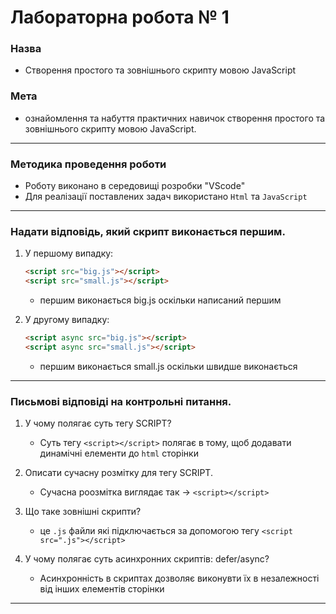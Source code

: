 # Лабораторна робота № 1

### Назва
- Створення простого та зовнішнього скрипту мовою JavaScript

### Мета 
- ознайомлення та набуття практичних навичок створення простого
та зовнішнього скрипту мовою JavaScript.

---

### Методика проведення роботи
- Роботу виконано в середовищі розробки "VScode"
- Для реалізації поставлених задач використано  ```Html``` та ```JavaScript```
---
### Надати відповідь, який скрипт виконається першим. 
1. У першому випадку:

    ```html
    <script src="big.js"></script>
    <script src="small.js"></script>
    ```
    - першим виконається big.js оскільки написаний першим


2. У другому випадку:

    ```html
    <script async src="big.js"></script>
    <script async src="small.js"></script>
    ```
    - першим виконається small.js оскільки швидше виконається
---
### Письмові відповіді на контрольні питання.
 1. У чому полягає суть тегу SCRIPT?
    - Суть тегу ```<script></script>``` полягає в тому, щоб додавати динамічні елементи до ```html``` сторінки

 2. Описати сучасну розмітку для тегу SCRIPT.
    - Сучасна роозмітка виглядає так -> ```<script></script>```
 
 3.	Що таке зовнішні скрипти?
    - це ```.js``` файли які підключається за допомогою тегу ```<script src=".js"></script>```

 4. У чому полягає суть асинхронних скриптів: defer/async?
    - Асинхронність в скриптах дозволяє виконувти їх в незалежності від інших елементів сторінки 
---
